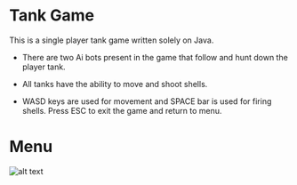 # Tank Game 

This is a single player tank game written solely on Java.

* There are two Ai bots present in the game that follow and hunt down the player tank. 

* All tanks have the ability to move and shoot shells. 

* WASD keys are used for movement and SPACE bar is used for firing shells. Press ESC to exit the game and return to menu. 


# Menu 

![alt text](https://github.com/rimanov/TankGame/blob/main/menu.png?raw=true)
